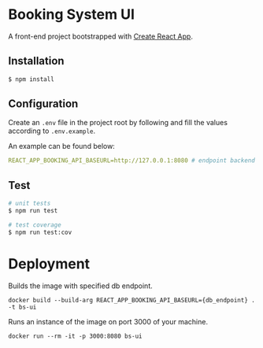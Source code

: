 # Booking System UI 

A front-end project bootstrapped with [Create React App](https://github.com/facebook/create-react-app).

## Installation

```bash
$ npm install
```

## Configuration

Create an `.env` file in the project root by following and fill the values according to `.env.example`. 

An example can be found below:

```yml
REACT_APP_BOOKING_API_BASEURL=http://127.0.0.1:8080 # endpoint backend application is running on
```

## Test

```bash
# unit tests
$ npm run test

# test coverage
$ npm run test:cov
```

# Deployment

Builds the image with specified db endpoint.
```
docker build --build-arg REACT_APP_BOOKING_API_BASEURL={db_endpoint} . -t bs-ui
```


 Runs an instance of the image on port 3000 of your machine.
```
docker run --rm -it -p 3000:8080 bs-ui
```
